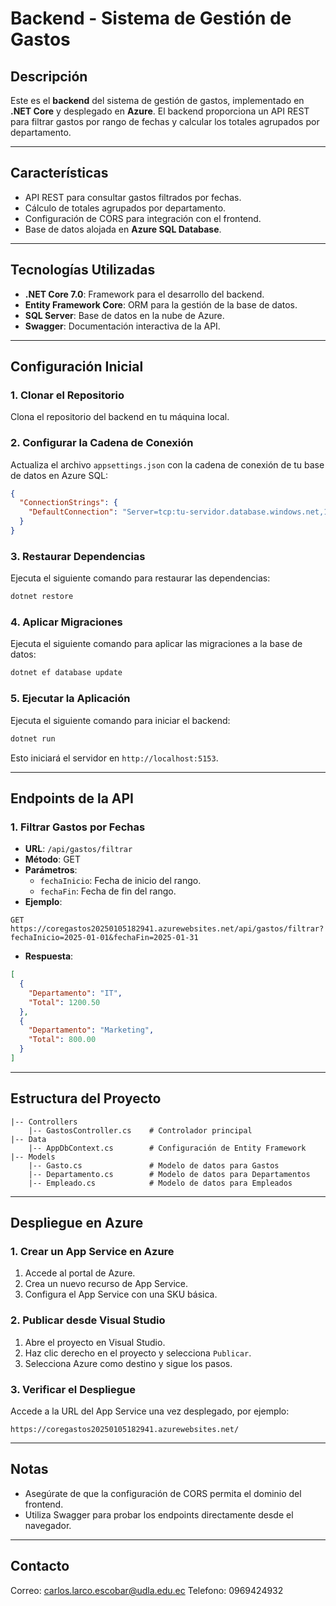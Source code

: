 # Backend - Sistema de Gestión de Gastos

## Descripción
Este es el **backend** del sistema de gestión de gastos, implementado en **.NET Core** y desplegado en **Azure**. El backend proporciona un API REST para filtrar gastos por rango de fechas y calcular los totales agrupados por departamento.

---

## Características
- API REST para consultar gastos filtrados por fechas.
- Cálculo de totales agrupados por departamento.
- Configuración de CORS para integración con el frontend.
- Base de datos alojada en **Azure SQL Database**.

---

## Tecnologías Utilizadas
- **.NET Core 7.0**: Framework para el desarrollo del backend.
- **Entity Framework Core**: ORM para la gestión de la base de datos.
- **SQL Server**: Base de datos en la nube de Azure.
- **Swagger**: Documentación interactiva de la API.

---

## Configuración Inicial

### 1. Clonar el Repositorio
Clona el repositorio del backend en tu máquina local.

### 2. Configurar la Cadena de Conexión
Actualiza el archivo `appsettings.json` con la cadena de conexión de tu base de datos en Azure SQL:
```json
{
  "ConnectionStrings": {
    "DefaultConnection": "Server=tcp:tu-servidor.database.windows.net,1433;Initial Catalog=GastosDB;Persist Security Info=False;User ID=tu-usuario;Password=tu-contraseña;MultipleActiveResultSets=False;Encrypt=True;TrustServerCertificate=False;Connection Timeout=30;"
  }
}
```

### 3. Restaurar Dependencias
Ejecuta el siguiente comando para restaurar las dependencias:
```bash
dotnet restore
```

### 4. Aplicar Migraciones
Ejecuta el siguiente comando para aplicar las migraciones a la base de datos:
```bash
dotnet ef database update
```

### 5. Ejecutar la Aplicación
Ejecuta el siguiente comando para iniciar el backend:
```bash
dotnet run
```
Esto iniciará el servidor en `http://localhost:5153`.

---

## Endpoints de la API

### 1. Filtrar Gastos por Fechas
- **URL**: `/api/gastos/filtrar`
- **Método**: GET
- **Parámetros**:
  - `fechaInicio`: Fecha de inicio del rango.
  - `fechaFin`: Fecha de fin del rango.
- **Ejemplo**:
```
GET https://coregastos20250105182941.azurewebsites.net/api/gastos/filtrar?fechaInicio=2025-01-01&fechaFin=2025-01-31
```
- **Respuesta**:
```json
[
  {
    "Departamento": "IT",
    "Total": 1200.50
  },
  {
    "Departamento": "Marketing",
    "Total": 800.00
  }
]
```

---

## Estructura del Proyecto
```
|-- Controllers
    |-- GastosController.cs    # Controlador principal
|-- Data
    |-- AppDbContext.cs        # Configuración de Entity Framework
|-- Models
    |-- Gasto.cs               # Modelo de datos para Gastos
    |-- Departamento.cs        # Modelo de datos para Departamentos
    |-- Empleado.cs            # Modelo de datos para Empleados
```

---

## Despliegue en Azure

### 1. Crear un App Service en Azure
1. Accede al portal de Azure.
2. Crea un nuevo recurso de App Service.
3. Configura el App Service con una SKU básica.

### 2. Publicar desde Visual Studio
1. Abre el proyecto en Visual Studio.
2. Haz clic derecho en el proyecto y selecciona `Publicar`.
3. Selecciona Azure como destino y sigue los pasos.

### 3. Verificar el Despliegue
Accede a la URL del App Service una vez desplegado, por ejemplo:
```
https://coregastos20250105182941.azurewebsites.net/
```

---

## Notas
- Asegúrate de que la configuración de CORS permita el dominio del frontend.
- Utiliza Swagger para probar los endpoints directamente desde el navegador.

---

## Contacto
Correo: carlos.larco.escobar@udla.edu.ec
Telefono: 0969424932




